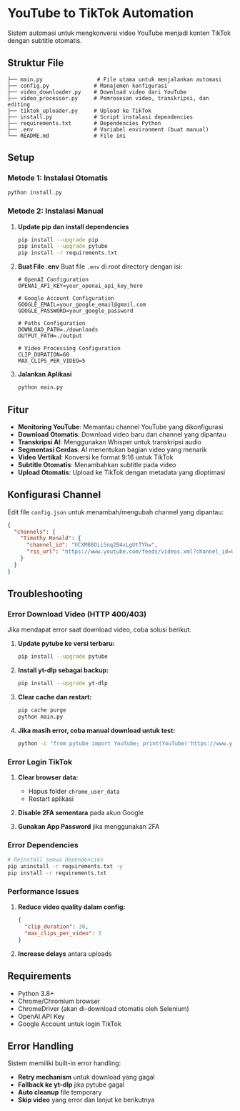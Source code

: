 # YouTube to TikTok Automation

Sistem automasi untuk mengkonversi video YouTube menjadi konten TikTok dengan subtitle otomatis.

## Struktur File

```
├── main.py                 # File utama untuk menjalankan automasi
├── config.py              # Manajemen konfigurasi
├── video_downloader.py    # Download video dari YouTube
├── video_processor.py     # Pemrosesan video, transkripsi, dan editing
├── tiktok_uploader.py     # Upload ke TikTok
├── install.py             # Script instalasi dependencies
├── requirements.txt       # Dependencies Python
├── .env                   # Variabel environment (buat manual)
└── README.md              # File ini
```

## Setup

### Metode 1: Instalasi Otomatis

```bash
python install.py
```

### Metode 2: Instalasi Manual

1. **Update pip dan install dependencies**

   ```bash
   pip install --upgrade pip
   pip install --upgrade pytube
   pip install -r requirements.txt
   ```

2. **Buat File .env**
   Buat file `.env` di root directory dengan isi:

   ```env
   # OpenAI Configuration
   OPENAI_API_KEY=your_openai_api_key_here

   # Google Account Configuration
   GOOGLE_EMAIL=your_google_email@gmail.com
   GOOGLE_PASSWORD=your_google_password

   # Paths Configuration
   DOWNLOAD_PATH=./downloads
   OUTPUT_PATH=./output

   # Video Processing Configuration
   CLIP_DURATION=60
   MAX_CLIPS_PER_VIDEO=5
   ```

3. **Jalankan Aplikasi**
   ```bash
   python main.py
   ```

## Fitur

- **Monitoring YouTube**: Memantau channel YouTube yang dikonfigurasi
- **Download Otomatis**: Download video baru dari channel yang dipantau
- **Transkripsi AI**: Menggunakan Whisper untuk transkripsi audio
- **Segmentasi Cerdas**: AI menentukan bagian video yang menarik
- **Video Vertikal**: Konversi ke format 9:16 untuk TikTok
- **Subtitle Otomatis**: Menambahkan subtitle pada video
- **Upload Otomatis**: Upload ke TikTok dengan metadata yang dioptimasi

## Konfigurasi Channel

Edit file `config.json` untuk menambah/mengubah channel yang dipantau:

```json
{
  "channels": {
    "Timothy Ronald": {
      "channel_id": "UCXMB8OiiSnq2B4xLgUtTYhw",
      "rss_url": "https://www.youtube.com/feeds/videos.xml?channel_id=UCXMB8OiiSnq2B4xLgUtTYhw"
    }
  }
}
```

## Troubleshooting

### Error Download Video (HTTP 400/403)

Jika mendapat error saat download video, coba solusi berikut:

1. **Update pytube ke versi terbaru:**

   ```bash
   pip install --upgrade pytube
   ```

2. **Install yt-dlp sebagai backup:**

   ```bash
   pip install --upgrade yt-dlp
   ```

3. **Clear cache dan restart:**

   ```bash
   pip cache purge
   python main.py
   ```

4. **Jika masih error, coba manual download untuk test:**
   ```bash
   python -c "from pytube import YouTube; print(YouTube('https://www.youtube.com/watch?v=VIDEO_ID').title)"
   ```

### Error Login TikTok

1. **Clear browser data:**

   - Hapus folder `chrome_user_data`
   - Restart aplikasi

2. **Disable 2FA sementara** pada akun Google

3. **Gunakan App Password** jika menggunakan 2FA

### Error Dependencies

```bash
# Reinstall semua dependencies
pip uninstall -r requirements.txt -y
pip install -r requirements.txt
```

### Performance Issues

1. **Reduce video quality dalam config:**

   ```json
   {
     "clip_duration": 30,
     "max_clips_per_video": 3
   }
   ```

2. **Increase delays** antara uploads

## Requirements

- Python 3.8+
- Chrome/Chromium browser
- ChromeDriver (akan di-download otomatis oleh Selenium)
- OpenAI API Key
- Google Account untuk login TikTok

## Error Handling

Sistem memiliki built-in error handling:

- **Retry mechanism** untuk download yang gagal
- **Fallback ke yt-dlp** jika pytube gagal
- **Auto cleanup** file temporary
- **Skip video** yang error dan lanjut ke berikutnya
